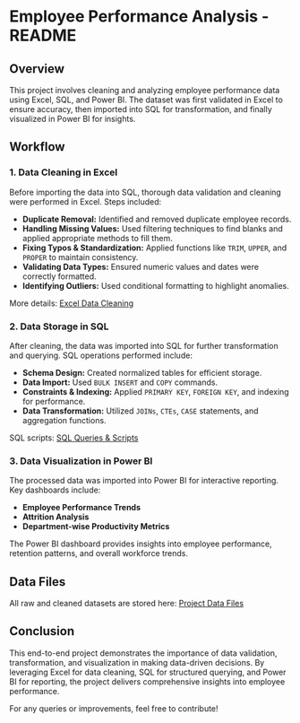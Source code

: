 # Employee Performance Analysis - README

## Overview
This project involves cleaning and analyzing employee performance data using Excel, SQL, and Power BI. The dataset was first validated in Excel to ensure accuracy, then imported into SQL for transformation, and finally visualized in Power BI for insights.

## Workflow

### 1. Data Cleaning in Excel
Before importing the data into SQL, thorough data validation and cleaning were performed in Excel. Steps included:
- **Duplicate Removal:** Identified and removed duplicate employee records.
- **Handling Missing Values:** Used filtering techniques to find blanks and applied appropriate methods to fill them.
- **Fixing Typos & Standardization:** Applied functions like `TRIM`, `UPPER`, and `PROPER` to maintain consistency.
- **Validating Data Types:** Ensured numeric values and dates were correctly formatted.
- **Identifying Outliers:** Used conditional formatting to highlight anomalies.

More details: [Excel Data Cleaning](https://github.com/ksharma1908/Employee_Performance_Analysis/blob/master/excel_validations.md)

### 2. Data Storage in SQL
After cleaning, the data was imported into SQL for further transformation and querying. SQL operations performed include:
- **Schema Design:** Created normalized tables for efficient storage.
- **Data Import:** Used `BULK INSERT` and `COPY` commands.
- **Constraints & Indexing:** Applied `PRIMARY KEY`, `FOREIGN KEY`, and indexing for performance.
- **Data Transformation:** Utilized `JOINs`, `CTEs`, `CASE` statements, and aggregation functions.

SQL scripts: [SQL Queries & Scripts](https://github.com/ksharma1908/Employee_Performance_Analysis/tree/master/sql)

### 3. Data Visualization in Power BI
The processed data was imported into Power BI for interactive reporting. Key dashboards include:
- **Employee Performance Trends**
- **Attrition Analysis**
- **Department-wise Productivity Metrics**

The Power BI dashboard provides insights into employee performance, retention patterns, and overall workforce trends.

## Data Files
All raw and cleaned datasets are stored here: [Project Data Files](https://github.com/ksharma1908/Employee_Performance_Analysis/tree/master/data_file)

## Conclusion
This end-to-end project demonstrates the importance of data validation, transformation, and visualization in making data-driven decisions. By leveraging Excel for data cleaning, SQL for structured querying, and Power BI for reporting, the project delivers comprehensive insights into employee performance.

For any queries or improvements, feel free to contribute!

